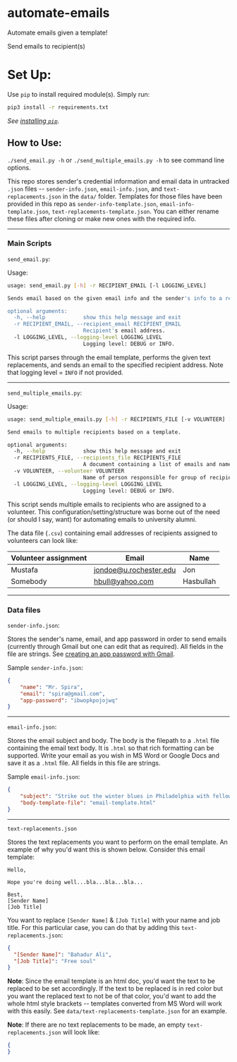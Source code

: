 # automate-emails

Automate emails given a template!

Send emails to recipient(s) 

# Set Up:
Use `pip` to install required module(s). Simply run:
```bash
pip3 install -r requirements.txt
```

*See [installing `pip`](https://pip.pypa.io/en/stable/installation/)*.

## How to Use:
`./send_email.py -h` or `./send_multiple_emails.py -h` to see command line options.

This repo stores sender's credential information and email data in untracked `.json` files -- `sender-info.json`,  `email-info.json`, and `text-replacements.json` in the `data/` folder. Templates for those files have been provided in this repo as `sender-info-template.json`, `email-info-template.json`, `text-replacements-template.json`. You can either rename these files after cloning or make new ones with the required info.

---

### Main Scripts

`send_email.py`:

Usage:
```bash
usage: send_email.py [-h] -r RECIPIENT_EMAIL [-l LOGGING_LEVEL]

Sends email based on the given email info and the sender's info to a recipient.

optional arguments:
  -h, --help            show this help message and exit
  -r RECIPIENT_EMAIL, --recipient_email RECIPIENT_EMAIL
                        Recipient's email address.
  -l LOGGING_LEVEL, --logging-level LOGGING_LEVEL
                        Logging level: DEBUG or INFO.
```
This script parses through the email template, performs the given text replacements, and sends an email to the 
specified recipient address. Note that logging level = `INFO` if not provided.

---

`send_multiple_emails.py`:

Usage:
```bash
usage: send_multiple_emails.py [-h] -r RECIPIENTS_FILE [-v VOLUNTEER] [-l LOGGING_LEVEL]

Send emails to multiple recipients based on a template.

optional arguments:
  -h, --help            show this help message and exit
  -r RECIPIENTS_FILE, --recipients_file RECIPIENTS_FILE
                        A document containing a list of emails and names of recipients. Currently supporting .csv files.
  -v VOLUNTEER, --volunteer VOLUNTEER
                        Name of person responsible for group of recipients in the data.
  -l LOGGING_LEVEL, --logging-level LOGGING_LEVEL
                        Logging level: DEBUG or INFO.
```
This script sends multiple emails to recipients who are assigned to a volunteer. This configuration/setting/structure was
borne out of the need (or should I say, want) for automating emails to university alumni.

The data file (`.csv`) containing email addresses of recipients assigned to volunteers can look like:

| Volunteer assignment  | Email                  | Name |
| -------------         | -------------          | ------------- |
| Mustafa               | jondoe@u.rochester.edu | Jon |
| Somebody              | hbull@yahoo.com        | Hasbullah |

---

### Data files

`sender-info.json`:

Stores the sender's name, email, and app password in order to send emails (currently through Gmail but one can edit that as required). All fields in the file are strings. See [creating an app password with Gmail](https://support.google.com/accounts/answer/185833?visit_id=638125354060183902-2645876164&p=InvalidSecondFactor&rd=1).

Sample `sender-info.json`:
```json
{
    "name": "Mr. Spira",
    "email": "spira@gmail.com",
    "app-password": "ibwopkpojojwq"
}
```

---

`email-info.json`:

Stores the email subject and body. The body is the filepath to a `.html` file containing the email text body. It is `.html` so that rich formatting can be supported. Write your email as you wish in MS Word or Google Docs and save it as a `.html` file. All fields in this file are strings.

Sample `email-info.json`:
```json
{
    "subject": "Strike out the winter blues in Philadelphia with fellow young alumni!",
    "body-template-file": "email-template.html"
}
```

---

`text-replacements.json`

Stores the text replacements you want to perform on the email template. An example of why you'd want this is shown below.
Consider this email template:

```
Hello,

Hope you're doing well...bla...bla...bla...

Best,
[Sender Name]
[Job Title]
```

You want to replace `[Sender Name]` & `[Job Title]` with your name and job title. For this particular case, you 
can do that by adding this `text-replacements.json`:

```json
{
  "[Sender Name]": "Bahadur Ali",
  "[Job Title]": "Free soul"
}
```

**Note**: Since the email template is an html doc, you'd want the text to be replaced to be set accordingly. If the text 
to be replaced is in red color but you want the replaced text to not be of that color, you'd want to add the whole html 
style brackets -- templates converted from MS Word will work with this easily. See `data/text-replacements-template.json` 
for an example.

**Note**: If there are no text replacements to be made, an empty `text-replacements.json` will look like:

```json
{
}
```
